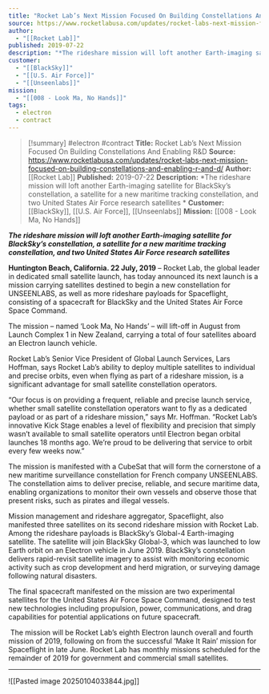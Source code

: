 ```yaml
---
title: "Rocket Lab’s Next Mission Focused On Building Constellations And Enabling R&D "
source: https://www.rocketlabusa.com/updates/rocket-labs-next-mission-focused-on-building-constellations-and-enabling-r-and-d/
author:
  - "[[Rocket Lab]]"
published: 2019-07-22
description: "*The rideshare mission will loft another Earth-imaging satellite for BlackSky’s constellation, a satellite for a new maritime tracking constellation, and two United States Air Force research satellites *"
customer:
  - "[[BlackSky]]"
  - "[[U.S. Air Force]]"
  - "[[Unseenlabs]]"
mission:
  - "[[008 - Look Ma, No Hands]]"
tags:
  - electron
  - contract
---
```

>[!summary]
#electron #contract
**Title:** Rocket Lab’s Next Mission Focused On Building Constellations And Enabling R&D 
**Source:** https://www.rocketlabusa.com/updates/rocket-labs-next-mission-focused-on-building-constellations-and-enabling-r-and-d/
**Author:** [[Rocket Lab]]
**Published:** 2019-07-22
**Description:** *The rideshare mission will loft another Earth-imaging satellite for BlackSky’s constellation, a satellite for a new maritime tracking constellation, and two United States Air Force research satellites *
**Customer:** [[BlackSky]], [[U.S. Air Force]], [[Unseenlabs]]
**Mission:** [[008 - Look Ma, No Hands]]

***The rideshare mission will loft another Earth-imaging satellite for BlackSky’s constellation, a satellite for a new maritime tracking constellation, and two United States Air Force research satellites*** 

**Huntington Beach, California. 22 July, 2019** – Rocket Lab, the global leader in dedicated small satellite launch, has today announced its next launch is a mission carrying satellites destined to begin a new constellation for UNSEENLABS, as well as more rideshare payloads for Spaceflight, consisting of a spacecraft for BlackSky and the United States Air Force Space Command.

The mission – named ‘Look Ma, No Hands’ – will lift-off in August from Launch Complex 1 in New Zealand, carrying a total of four satellites aboard an Electron launch vehicle.

Rocket Lab’s Senior Vice President of Global Launch Services, Lars Hoffman, says Rocket Lab’s ability to deploy multiple satellites to individual and precise orbits, even when flying as part of a rideshare mission, is a significant advantage for small satellite constellation operators.

“Our focus is on providing a frequent, reliable and precise launch service, whether small satellite constellation operators want to fly as a dedicated payload or as part of a rideshare mission,” says Mr. Hoffman. “Rocket Lab’s innovative Kick Stage enables a level of flexibility and precision that simply wasn’t available to small satellite operators until Electron began orbital launches 18 months ago. We’re proud to be delivering that service to orbit every few weeks now.” 

The mission is manifested with a CubeSat that will form the cornerstone of a new maritime surveillance constellation for French company UNSEENLABS. The constellation aims to deliver precise, reliable, and secure maritime data, enabling organizations to monitor their own vessels and observe those that present risks, such as pirates and illegal vessels.

Mission management and rideshare aggregator, Spaceflight, also manifested three satellites on its second rideshare mission with Rocket Lab. Among the rideshare payloads is BlackSky’s Global-4 Earth-imaging satellite. The satellite will join BlackSky Global-3, which was launched to low Earth orbit on an Electron vehicle in June 2019. BlackSky’s constellation delivers rapid-revisit satellite imagery to assist with monitoring economic activity such as crop development and herd migration, or surveying damage following natural disasters.

The final spacecraft manifested on the mission are two experimental satellites for the United States Air Force Space Command, designed to test new technologies including propulsion, power, communications, and drag capabilities for potential applications on future spacecraft.

 The mission will be Rocket Lab’s eighth Electron launch overall and fourth mission of 2019, following on from the successful ‘Make It Rain’ mission for Spaceflight in late June. Rocket Lab has monthly missions scheduled for the remainder of 2019 for government and commercial small satellites.

---

![[Pasted image 20250104033844.jpg]]
